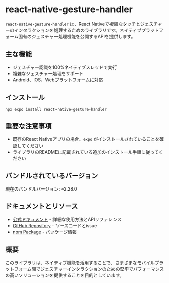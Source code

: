 # react-native-gesture-handler

`react-native-gesture-handler` は、React Nativeで複雑なタッチとジェスチャーのインタラクションを処理するためのライブラリです。ネイティブプラットフォーム固有のジェスチャー処理機能を公開するAPIを提供します。

## 主な機能

- ジェスチャー認識を100%ネイティブスレッドで実行
- 複雑なジェスチャー処理をサポート
- Android、iOS、Webプラットフォームに対応

## インストール

```bash
npx expo install react-native-gesture-handler
```

## 重要な注意事項

- 既存のReact Nativeアプリの場合、`expo` がインストールされていることを確認してください
- ライブラリのREADMEに記載されている追加のインストール手順に従ってください

## バンドルされているバージョン

現在のバンドルバージョン: ~2.28.0

## ドキュメントとリソース

- [公式ドキュメント](https://docs.swmansion.com/react-native-gesture-handler/) - 詳細な使用方法とAPIリファレンス
- [GitHub Repository](https://github.com/software-mansion/react-native-gesture-handler) - ソースコードとissue
- [npm Package](https://www.npmjs.com/package/react-native-gesture-handler) - パッケージ情報

## 概要

このライブラリは、ネイティブ機能を活用することで、さまざまなモバイルプラットフォーム間でジェスチャーインタラクションのための堅牢でパフォーマンスの高いソリューションを提供することを目的としています。
